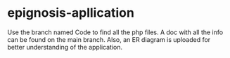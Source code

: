 # epignosis-apllication

Use the branch named Code to find all the php files.
A doc with all the info can be found on the main branch.
Also, an ER diagram is uploaded for better understanding of the application.
